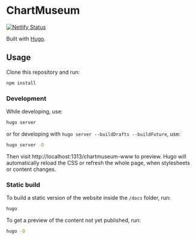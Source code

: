 # ChartMuseum

[![Netlify Status](https://api.netlify.com/api/v1/badges/d126af9a-b300-4730-87b2-381fdeea6853/deploy-status)](https://app.netlify.com/sites/gracious-euclid-64e975/deploys)

Built with [Hugo](https://gohugo.io/).

## Usage

Clone this repository and run:

```bash
npm install
```

### Development

While developing, use:

```bash
hugo server
```

or for developing with `hugo server --buildDrafts --buildFuture`, use:

```bash
hugo server -D
```

Then visit http://localhost:1313/chartmuseum-www to preview. Hugo will automatically reload the CSS or refresh the whole page, when stylesheets or content changes.

### Static build

To build a static version of the website inside the `/docs` folder, run:

```bash
hugo
```

To get a preview of the content not yet published, run:

```bash
hugo -D
```

